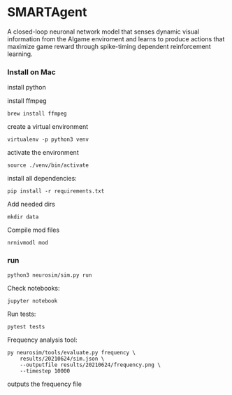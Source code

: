 # SMARTAgent
A closed-loop neuronal network model that senses dynamic visual information from the AIgame enviroment and learns to produce actions that maximize game reward through spike-timing dependent reinforcement learning.

### Install on Mac

install python

install ffmpeg

    brew install ffmpeg

create a virtual environment

    virtualenv -p python3 venv

activate the environment

    source ./venv/bin/activate

install all dependencies:

    pip install -r requirements.txt

Add needed dirs

    mkdir data

Compile mod files

    nrnivmodl mod

### run 

    python3 neurosim/sim.py run

Check notebooks:

    jupyter notebook

Run tests:

    pytest tests

Frequency analysis tool:

    py neurosim/tools/evaluate.py frequency \
        results/20210624/sim.json \
        --outputfile results/20210624/frequency.png \
        --timestep 10000

outputs the frequency file
